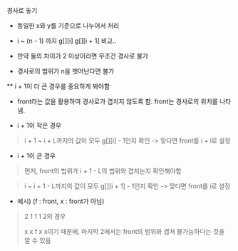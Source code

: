 경사로 놓기

- 동일한 x와 y를 기준으로 나누어서 처리

- i ~ (n - 1) 까지 g[][i] g[][i + 1] 비교.. 

- 만약 둘의 차이가 2 이상이라면 무조건 경사로 불가

- 경사로의 범위가 n을 벗어난다면 불가

** i + 1이 더 큰 경우를 중요하게 봐야함

- front라는 값을 활용하여 경사로가 겹치지 않도록 함.
front는 경사로의 위치를 나타냄.

- i + 1이 작은 경우

>  i + 1 ~ i + L까지의 값이 모두 g[][i] - 1인지 확인 -> 맞다면 front를 i + l로 설정

- i + 1이 큰 경우

> 먼저, front의 범위가 i + 1 - L의 범위와 겹치는지 확인해야함

> i ~ i + 1 - L까지의 값이 모두 g[][i + 1] - 1인지 확인 -> 맞다면 front를 i로 설정


- 예시) (f : front, x : front가 아님)

> 2 1 1 1 2의 경우
>
> x x f x x이기 때문에, 마지막 2에서는 front의 범위와 겹쳐 불가능하다는 것을 알 수 있음